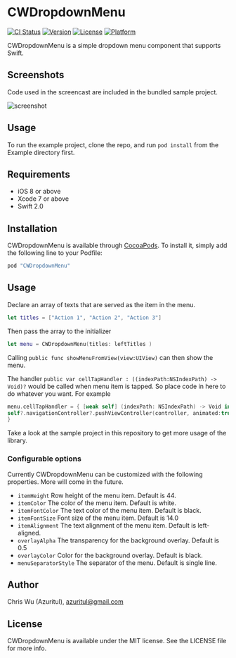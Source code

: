 # CWDropdownMenu

[![CI Status](http://img.shields.io/travis/Azuritul/CWDropdownMenu.svg?style=flat)](https://travis-ci.org/Azuritul/CWDropdownMenu)
[![Version](https://img.shields.io/cocoapods/v/CWDropdownMenu.svg?style=flat)](http://cocoapods.org/pods/CWDropdownMenu)
[![License](https://img.shields.io/cocoapods/l/CWDropdownMenu.svg?style=flat)](http://cocoapods.org/pods/CWDropdownMenu)
[![Platform](https://img.shields.io/cocoapods/p/CWDropdownMenu.svg?style=flat)](http://cocoapods.org/pods/CWDropdownMenu)

CWDropdownMenu is a simple dropdown menu component that supports Swift.

## Screenshots
Code used in the screencast are included in the bundled sample project.

![screenshot](https://cloud.githubusercontent.com/assets/879197/12143573/0654fec2-b4c5-11e5-80fd-d80f6b7df058.gif)

## Usage

To run the example project, clone the repo, and run `pod install` from the Example directory first.

## Requirements
- iOS 8 or above
- Xcode 7 or above
- Swift 2.0

## Installation

CWDropdownMenu is available through [CocoaPods](http://cocoapods.org). To install
it, simply add the following line to your Podfile:

```ruby
pod "CWDropdownMenu"
```

## Usage

Declare an array of texts that are served as the item in the menu.
```swift
let titles = ["Action 1", "Action 2", "Action 3"]

```
Then pass the array to the initializer
```swift
let menu = CWDropdownMenu(titles: leftTitles )
```
Calling `public func showMenuFromView(view:UIView)` can then show the menu.

The handler `public var cellTapHandler : ((indexPath:NSIndexPath) -> Void)?` would be called
when menu item is tapped. So place code in here to do whatever you want. For example

```swift
menu.cellTapHandler = { [weak self] (indexPath: NSIndexPath) -> Void in
self?.navigationController?.pushViewController(controller, animated:true)
}
```

Take a look at the sample project in this repository to get more usage of the library.

### Configurable options
Currently CWDropdownMenu can be customized with the following properties. More will come in the future.

- `itemHeight` Row height of the menu item. Default is 44.
- `itemColor` The color of the menu item. Default is white.
- `itemFontColor` The text color of the menu item. Default is black.
- `itemFontSize` Font size of the menu item. Default is 14.0
- `itemAlignment` The text alignment of the menu item. Default is left-aligned.
- `overlayAlpha` The transparency for the background overlay. Default is 0.5
- `overlayColor` Color for the background overlay. Default is black.
- `menuSeparatorStyle` The separator of the menu. Default is single line.


## Author

Chris Wu (Azuritul), azuritul@gmail.com

## License

CWDropdownMenu is available under the MIT license. See the LICENSE file for more info.
